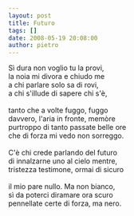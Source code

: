 ```yaml
---
layout: post
title: Futuro
tags: []
date: 2008-05-19 20:08:00
author: pietro
---
```

Sì dura non voglio tu la provi,<br/>la noia mi divora e chiudo me<br/>a chi parlare solo sa di rovi,<br/>a chi s'illude di sapere chi s'è,<br/><br/>tanto che a volte fuggo, fuggo<br/>davvero, l'aria in fronte, memòre<br/>purtroppo di tanto passate belle ore<br/>che di forza  mi vedo non sorreggo.<br/><br/>C'è chi crede parlando del futuro<br/>di innalzarne uno al cielo mentre,<br/>tristezza testimone, ormai di sicuro<br/><br/>il mio pare nullo. Ma non bianco,<br/>sì da poterci diramare ora scuro<br/>pennellate certe di forza, ma nero.
